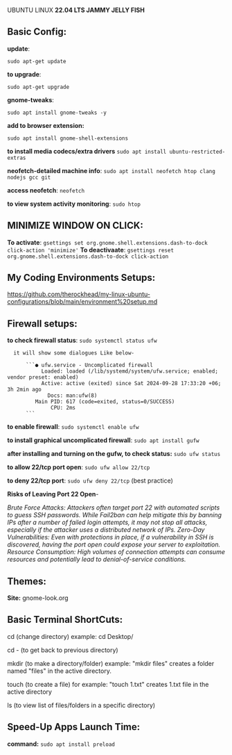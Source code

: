 UBUNTU LINUX **22.04 LTS JAMMY JELLY FISH**

Basic Config:
--------------
**update**:

```sudo apt-get update```

**to upgrade**: 

```sudo apt-get upgrade```

**gnome-tweaks**: 

```sudo apt install gnome-tweaks -y```

**add to browser extension:** 

```sudo apt install gnome-shell-extensions```

**to install media codecs/extra drivers** ```sudo apt install ubuntu-restricted-extras```

**neofetch-detailed machine info**: ```sudo apt install neofetch htop clang nodejs gcc git```

**access neofetch**: ```neofetch```

**to view system activity monitoring**: ```sudo htop``` 

MINIMIZE WINDOW ON CLICK:
-------------------------
**To activate**: ```gsettings set org.gnome.shell.extensions.dash-to-dock click-action 'minimize'```
**To deactivaate**: ```gsettings reset org.gnome.shell.extensions.dash-to-dock click-action```

My Coding Environments Setups: 
------------------------------
https://github.com/therockhead/my-linux-ubuntu-configurations/blob/main/environment%20setup.md

Firewall setups:
----------------
**to check firewall status**: ```sudo systemctl status ufw```

      it will show some dialogues Like below-
      
          ```● ufw.service - Uncomplicated firewall
               Loaded: loaded (/lib/systemd/system/ufw.service; enabled; vendor preset: enabled)
               Active: active (exited) since Sat 2024-09-28 17:33:20 +06; 3h 2min ago
                 Docs: man:ufw(8)
             Main PID: 617 (code=exited, status=0/SUCCESS)
                  CPU: 2ms
          ```
          
**to enable firewall**: ```sudo systemctl enable ufw```

**to install graphical uncomplicated firewall**: ```sudo apt install gufw```

**after installing and turning on the gufw, to check status:** ```sudo ufw status```

**to allow 22/tcp port open**: ```sudo ufw allow 22/tcp```

**to deny 22/tcp port**: ```sudo ufw deny 22/tcp``` (best practice)

**Risks of Leaving Port 22 Open**-

_Brute Force Attacks: Attackers often target port 22 with automated scripts to guess SSH passwords. While Fail2ban can help mitigate this by banning IPs after a number of failed login attempts, it may not stop all attacks, especially if the attacker uses a distributed network of IPs.
Zero-Day Vulnerabilities: Even with protections in place, if a vulnerability in SSH is discovered, having the port open could expose your server to exploitation.
Resource Consumption: High volumes of connection attempts can consume resources and potentially lead to denial-of-service conditions._



Themes:
-------
**Site:** gnome-look.org

Basic Terminal ShortCuts:
-------------------------
cd (change directory) example: cd Desktop/

cd - (to get back to previous directory)

mkdir (to make a directory/folder) example: "mkdir files" creates a folder named "files" in the active directory.

touch  (to create a file) for example: "touch 1.txt" creates 1.txt file in the active directory

ls (to view list of files/folders in a specific directory)

Speed-Up Apps Launch Time:
---------------------------
**command:** ```sudo apt install preload```








